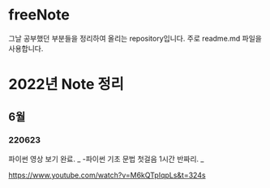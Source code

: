 # freeNote
그날 공부했던 부분들을 정리하여 올리는 repository입니다. 주로 readme.md 파일을 사용합니다.

# 2022년 Note 정리

## 6월

### 220623

파이썬 영상 보기 완료.
_ -파이썬 기초 문법 첫걸음 1시간 반짜리. _

https://www.youtube.com/watch?v=M6kQTpIqpLs&t=324s











